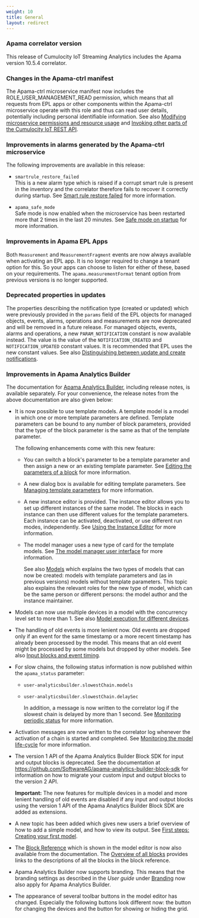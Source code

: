 ```yaml
---
weight: 10
title: General
layout: redirect
---
```


### Apama correlator version

This release of Cumulocity IoT Streaming Analytics includes the Apama version 10.5.4 correlator.

### Changes in the Apama-ctrl manifest

The Apama-ctrl microservice manifest now includes the ROLE_USER_MANAGEMENT_READ permission, which means that all requests from EPL apps or other components within the Apama-ctrl microservice operate with this role and thus can read user details, potentially including personal identifiable information. See also [Modifying microservice permissions and resource usage](/apama/advanced/#microservice-permissions) and [Invoking other parts of the Cumulocity IoT REST API](/apama/actions/#invoking-other-api).

### Improvements in alarms generated by the Apama-ctrl microservice

The following improvements are available in this release:

* `smartrule_restore_failed`<br>
  This is a new alarm type which is raised if a corrupt smart rule is present in the inventory and the correlator therefore fails to recover it correctly during startup. See [Smart rule restore failed](/apama/troubleshooting/#smartrule_restore_failed) for more information.

* `apama_safe_mode`<br>
  Safe mode is now enabled when the microservice has been restarted more that 2 times in the last 20 minutes. See [Safe mode on startup](/apama/troubleshooting/#apama_safe_mode) for more information.

### Improvements in Apama EPL Apps

Both `Measurement` and `MeasurementFragment` events are now always available when activating an EPL app. It is no longer required to change a tenant option for this. So your apps can choose to listen for either of these, based on your requirements. The `apama.measurementFormat` tenant option from previous versions is no longer supported.

### Deprecated properties in updates

The properties describing the notification type (created or updated) which were previously provided in the `params` field of the EPL objects for managed objects, events, alarms, operations and measurements are now deprecated and will be removed in a future release. For managed objects, events, alarms and operations, a new `PARAM_NOTIFICATION` constant is now available instead. The value is the value of the `NOTIFICATION_CREATED` and `NOTIFICATION_UPDATED` constant  values. It is recommended that EPL uses the new constant values. See also [Distinguishing between update and create notifications](/apama/analytics-introduction/#notifications).

### Improvements in Apama Analytics Builder

The documentation for [Apama Analytics Builder](https://documentation.softwareag.com/onlinehelp/Rohan/Analytics_Builder/pab10-7-0/apama-pab-webhelp/index.html), including release notes, is available separately. For your convenience, the release notes from the above documentation are also given below:

* It is now possible to use template  models. A template model is a model in which one or more template  parameters are defined. Template parameters can be bound to any number  of block parameters, provided that the type of the block parameter is  the same as that of the template parameter.

    The following enhancements come with this new feature:

  * You can switch a block's parameter to be a template parameter and then assign a new or an existing template parameter. See [Editing the parameters of a block](https://documentation.softwareag.com/onlinehelp/Rohan/Analytics_Builder/pab10-7-0/apama-pab-webhelp/index.html#page/apamaanalyticsbuilder-webhelp%2Fta-AnaBui_editing_the_parameters_of_a_block.html) for more information.

  * A new dialog box is available for editing template parameters. See [Managing template parameters](https://documentation.softwareag.com/onlinehelp/Rohan/Analytics_Builder/pab10-7-0/apama-pab-webhelp/index.html#page/apamaanalyticsbuilder-webhelp%2Fta-AnaBui_managing_template_parameters.html) for more information.

  * A new instance editor is provided. The instance editor allows you to set  up different instances of the same model. The blocks in each instance  can then use different values for the template parameters. Each instance can be activated, deactivated, or use different run modes,  independently. See [Using the Instance Editor](https://documentation.softwareag.com/onlinehelp/Rohan/Analytics_Builder/pab10-7-0/apama-pab-webhelp/index.html#page/apamaanalyticsbuilder-webhelp%2Fto-AnaBui_using_the_instance_editor.html) for more information.

  * The model manager uses a new type of card for the template models. See [The model manager user interface](https://documentation.softwareag.com/onlinehelp/Rohan/Analytics_Builder/pab10-7-0/apama-pab-webhelp/index.html#page/apamaanalyticsbuilder-webhelp%2Fco-AnaBui_the_model_manager_user_interface.html) for more information.

     See also [Models](https://documentation.softwareag.com/onlinehelp/Rohan/Analytics_Builder/pab10-7-0/apama-pab-webhelp/index.html#page/apamaanalyticsbuilder-webhelp%2Fco-AnaBui_models.html) which explains the two types of models that can now be created: models  with template parameters and (as in previous versions) models without  template parameters. This topic also explains the relevant roles for the new type of model, which can be the same person or different persons:  the model author and the instance maintainer.

* Models can now use multiple devices in a model with the concurrency level set to more than 1. See also [Model execution for different devices](https://documentation.softwareag.com/onlinehelp/Rohan/Analytics_Builder/pab10-7-0/apama-pab-webhelp/index.html#page/apamaanalyticsbuilder-webhelp%2Fco-AnaBui_model_execution_for_different_devices.html).

* The handling of old events is more lenient now. Old events are dropped only if an event for the same timestamp or a more recent timestamp has  already been processed by the model. This means that an old event might  be processed by some models but dropped by other models. See also [Input blocks and event timing](https://documentation.softwareag.com/onlinehelp/Rohan/Analytics_Builder/pab10-7-0/apama-pab-webhelp/index.html#page/apamaanalyticsbuilder-webhelp%2Fco-AnaBui_input_blocks_and_event_timing.html).

* For slow chains, the following status information is now published within the `apama_status` parameter:

  * `user-analyticsbuilder.slowestChain.models`

  * `user-analyticsbuilder.slowestChain.delaySec`

    In addition, a message is now written to the correlator log if the slowest chain is delayed by more than 1 second. See [Monitoring periodic status](https://documentation.softwareag.com/onlinehelp/Rohan/Analytics_Builder/pab10-7-0/apama-pab-webhelp/index.html#page/apamaanalyticsbuilder-webhelp%2Fco-AnaBui_monitoring_periodic_status.html) for more information.

* Activation messages are now written to the correlator log whenever the activation of a chain is started and completed. See [Monitoring the model life-cycle](https://documentation.softwareag.com/onlinehelp/Rohan/Analytics_Builder/pab10-7-0/apama-pab-webhelp/index.html#page/apamaanalyticsbuilder-webhelp%2Fco-AnaBui_monitoring_the_model_lifecycle.html) for more information.

* The version 1 API of the Apama Analytics Builder Block SDK for input and output blocks is deprecated. See the documentation at https://github.com/SoftwareAG/apama-analytics-builder-block-sdk for information on how to migrate your custom input and output blocks to the version 2 API.

    **Important:**
  The new features for multiple devices in a model and more lenient handling  of old events are disabled if any input and output blocks using the  version 1 API of the Apama Analytics Builder Block SDK are added as extensions.

* A new topic has been added which gives new users a brief overview of how to add a simple model, and how to view its output. See [First steps: Creating your first model](https://documentation.softwareag.com/onlinehelp/Rohan/Analytics_Builder/pab10-7-0/apama-pab-webhelp/index.html#page/apamaanalyticsbuilder-webhelp%2Fco-AnaBui_first_steps.html).

* The [Block Reference](https://documentation.softwareag.com/onlinehelp/Rohan/Analytics_Builder/pab10-7-0/apama-pab-webhelp/index.html#page/apamaanalyticsbuilder-webhelp%2Fto_AnaBui_block_reference_Block_Reference.html) which is shown in the model editor is now also available from the documentation. The [Overview of all blocks](https://documentation.softwareag.com/onlinehelp/Rohan/Analytics_Builder/pab10-7-0/apama-pab-webhelp/index.html#page/apamaanalyticsbuilder-webhelp%2Fto_AnaBui_block_reference_overview_all_blocks.html) provides links to the descriptions of all the blocks in the block reference.

* Apama Analytics Builder now supports branding. This means that the branding settings as described in the *User guide* under [Branding](/users-guide/enterprise-edition/#branding) now also apply for Apama Analytics Builder.

* The appearance of several toolbar buttons in the model editor has changed.  Especially the following buttons look different now: the button for  changing the devices and the button for showing or hiding the grid.